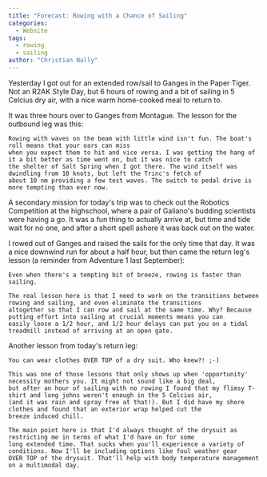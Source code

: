 ```yaml
---
title: "Forecast: Rowing with a Chance of Sailing"
categories:
  - Website
tags:
  - rowing
  - sailing
author: "Christian Nally"
---
```


Yesterday I got out for an extended row/sail to Ganges in the Paper Tiger. Not an R2AK Style Day, 
but 6 hours of rowing and a bit of sailing in 5 Celcius dry air, with a nice warm home-cooked meal to return to.

It was three hours over to Ganges from Montague. The lesson for the outbound leg was this:

```
Rowing with waves on the beam with little wind isn't fun. The boat's roll means that your oars can miss
when you expect them to hit and vice versa. I was getting the hang of it a bit better as time went on, but it was nice to catch
the shelter of Salt Spring when I got there. The wind itself was dwindling from 10 knots, but left the Trinc's fetch of
about 10 nm providing a few test waves. The switch to pedal drive is more tempting than ever now.
```

A secondary mission for today's trip was to check out the Robotics Competition at the highschool, where a pair of Galiano's budding scientists
were having a go. It was a fun thing to actually arrive at, but time and tide wait for no one, and after a short spell ashore it was back 
out on the water.

I rowed out of Ganges and raised the sails for the only time that day. It was a nice downwind run for about a half 
hour, but then came the return leg's lesson (a reminder from Adventure 1 last September):

```
Even when there's a tempting bit of breeze, rowing is faster than sailing.

The real lesson here is that I need to work on the transitions between rowing and sailing, and even eliminate the transitions
altogether so that I can row and sail at the same time. Why? Because putting effort into sailing at crucial moments means you can
easily loose a 1/2 hour, and 1/2 hour delays can put you on a tidal treadmill instead of arriving at an open gate.
```

Another lesson from today's return leg:

```
You can wear clothes OVER TOP of a dry suit. Who knew?! ;-)

This was one of those lessons that only shows up when 'opportunity' necessity mothers you. It might not sound like a big deal,
but after an hour of sailing with no rowing I found that my flimsy T-shirt and long johns weren't enough in the 5 Celcius air, 
(and it was rain and spray free at that!). But I did have my shore clothes and found that an exterior wrap helped cut the
breeze induced chill.

The main point here is that I'd always thought of the drysuit as restricting me in terms of what I'd have on for some
long extended time. That sucks when you'll experience a variety of conditions. Now I'll be including options like foul weather gear 
OVER TOP of the drysuit. That'll help with body temperature management on a multimodal day.
```

